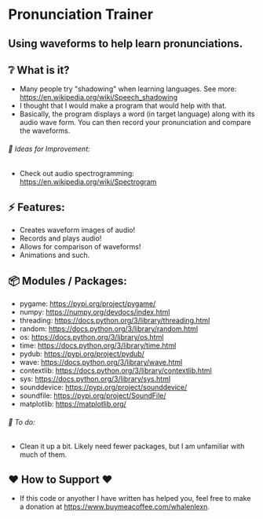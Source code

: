 # Pronunciation Trainer

## Using waveforms to help learn pronunciations.

## :grey_question: What is it?
* Many people try "shadowing" when learning languages. See more: https://en.wikipedia.org/wiki/Speech_shadowing
* I thought that I would make a program that would help with that. 
* Basically, the program displays a word (in target language) along with its audio wave form. You can then record your pronunciation and compare the waveforms.

###### :seedling: Ideas for Improvement:
* Check out audio spectrogramming: https://en.wikipedia.org/wiki/Spectrogram
## :zap: Features:
* Creates waveform images of audio!
* Records and plays audio!
* Allows for comparison of waveforms!
* Animations and such.

## :package: Modules / Packages:
* pygame: https://pypi.org/project/pygame/
* numpy: https://numpy.org/devdocs/index.html
* threading: https://docs.python.org/3/library/threading.html
* random: https://docs.python.org/3/library/random.html
* os: https://docs.python.org/3/library/os.html
* time: https://docs.python.org/3/library/time.html
* pydub: https://pypi.org/project/pydub/
* wave: https://docs.python.org/3/library/wave.html
* contextlib: https://docs.python.org/3/library/contextlib.html
* sys: https://docs.python.org/3/library/sys.html
* sounddevice: https://pypi.org/project/sounddevice/
* soundfile: https://pypi.org/project/SoundFile/
* matplotlib: https://matplotlib.org/


###### :hammer: To do:
* Clean it up a bit. Likely need fewer packages, but I am unfamiliar with much of them.

## ❤️ How to Support ❤️
- If this code or anyother I have written has helped you, feel free to make a donation at https://www.buymeacoffee.com/whalenlexn.
